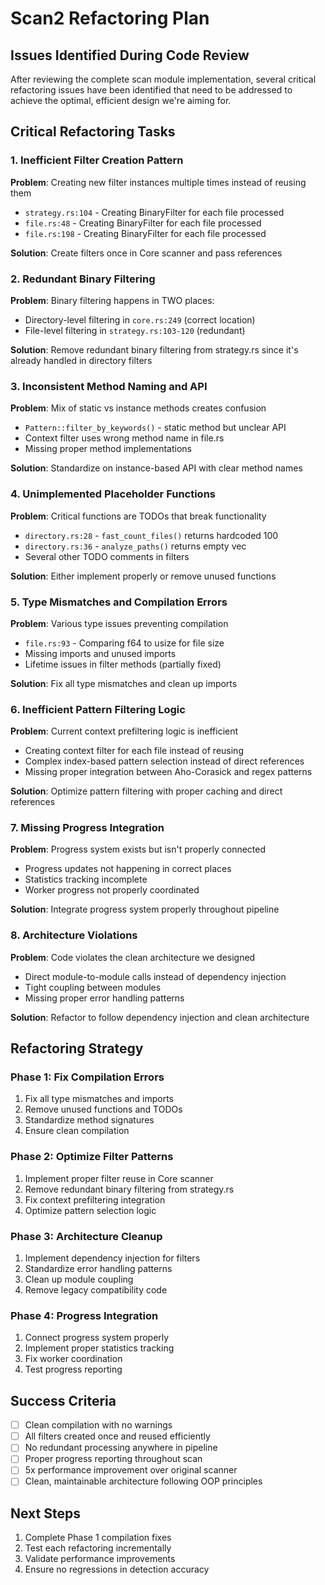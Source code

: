 # Scan2 Refactoring Plan

## Issues Identified During Code Review

After reviewing the complete scan module implementation, several critical refactoring issues have been identified that need to be addressed to achieve the optimal, efficient design we're aiming for.

## Critical Refactoring Tasks

### 1. **Inefficient Filter Creation Pattern**
**Problem**: Creating new filter instances multiple times instead of reusing them
- `strategy.rs:104` - Creating BinaryFilter for each file processed
- `file.rs:48` - Creating BinaryFilter for each file processed  
- `file.rs:198` - Creating BinaryFilter for each file processed

**Solution**: Create filters once in Core scanner and pass references

### 2. **Redundant Binary Filtering**
**Problem**: Binary filtering happens in TWO places:
- Directory-level filtering in `core.rs:249` (correct location)  
- File-level filtering in `strategy.rs:103-120` (redundant)

**Solution**: Remove redundant binary filtering from strategy.rs since it's already handled in directory filters

### 3. **Inconsistent Method Naming and API**
**Problem**: Mix of static vs instance methods creates confusion
- `Pattern::filter_by_keywords()` - static method but unclear API
- Context filter uses wrong method name in file.rs
- Missing proper method implementations

**Solution**: Standardize on instance-based API with clear method names

### 4. **Unimplemented Placeholder Functions**
**Problem**: Critical functions are TODOs that break functionality
- `directory.rs:28` - `fast_count_files()` returns hardcoded 100
- `directory.rs:36` - `analyze_paths()` returns empty vec
- Several other TODO comments in filters

**Solution**: Either implement properly or remove unused functions

### 5. **Type Mismatches and Compilation Errors**
**Problem**: Various type issues preventing compilation
- `file.rs:93` - Comparing f64 to usize for file size
- Missing imports and unused imports
- Lifetime issues in filter methods (partially fixed)

**Solution**: Fix all type mismatches and clean up imports

### 6. **Inefficient Pattern Filtering Logic**
**Problem**: Current context prefiltering logic is inefficient
- Creating context filter for each file instead of reusing
- Complex index-based pattern selection instead of direct references
- Missing proper integration between Aho-Corasick and regex patterns

**Solution**: Optimize pattern filtering with proper caching and direct references

### 7. **Missing Progress Integration**
**Problem**: Progress system exists but isn't properly connected
- Progress updates not happening in correct places
- Statistics tracking incomplete
- Worker progress not properly coordinated

**Solution**: Integrate progress system properly throughout pipeline

### 8. **Architecture Violations**
**Problem**: Code violates the clean architecture we designed
- Direct module-to-module calls instead of dependency injection
- Tight coupling between modules
- Missing proper error handling patterns

**Solution**: Refactor to follow dependency injection and clean architecture

## Refactoring Strategy

### Phase 1: Fix Compilation Errors
1. Fix all type mismatches and imports
2. Remove unused functions and TODOs
3. Standardize method signatures
4. Ensure clean compilation

### Phase 2: Optimize Filter Patterns
1. Implement proper filter reuse in Core scanner
2. Remove redundant binary filtering from strategy.rs
3. Fix context prefiltering integration
4. Optimize pattern selection logic

### Phase 3: Architecture Cleanup
1. Implement dependency injection for filters
2. Standardize error handling patterns
3. Clean up module coupling
4. Remove legacy compatibility code

### Phase 4: Progress Integration
1. Connect progress system properly
2. Implement proper statistics tracking
3. Fix worker coordination
4. Test progress reporting

## Success Criteria

- [ ] Clean compilation with no warnings
- [ ] All filters created once and reused efficiently
- [ ] No redundant processing anywhere in pipeline
- [ ] Proper progress reporting throughout scan
- [ ] 5x performance improvement over original scanner
- [ ] Clean, maintainable architecture following OOP principles

## Next Steps

1. Complete Phase 1 compilation fixes
2. Test each refactoring incrementally
3. Validate performance improvements
4. Ensure no regressions in detection accuracy